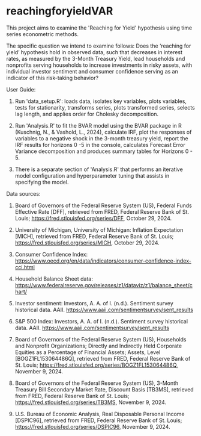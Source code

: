 # reachingforyieldVAR

This project aims to examine the 'Reaching for Yield' hypothesis using time series econometric methods. 

The specific question we intend to examine follows: Does the ‘reaching for yield’ hypothesis hold in observed data, such that decreases in interest rates, as measured by the 3-Month Treasury Yield, lead households and nonprofits serving households to increase investments in risky assets, with individual investor sentiment and consumer confidence serving as an indicator of this risk-taking behavior?

User Guide:

1. Run 'data_setup.R': loads data, isolates key variables, plots variables, tests for stationarity, transforms series, plots transformed series, selects lag length, and applies order for      Cholesky decomposition.
  
2. Run 'Analysis.R' to fit the BVAR model using the BVAR package in R (Kuschnig, N., & Vashold, L., 2024), calculate IRF, plot the responses of variables to a negative shock in the 3-month treasury yield, report the IRF results for horizons 0 -5 in the console, calculates Forecast Error Variance decomposition and produces summary tables for Horizons 0 - 5.

3. There is a separate section of 'Analysis.R' that performs an iterative model configuration and hyperparameter tuning that assists in specifying the model. 

Data sources:

1. Board of Governors of the Federal Reserve System (US), Federal Funds Effective Rate [DFF], retrieved from FRED, Federal Reserve Bank of St. Louis; https://fred.stlouisfed.org/series/DFF, October 29, 2024.

2. University of Michigan, University of Michigan: Inflation Expectation [MICH], retrieved from FRED, Federal Reserve Bank of St. Louis; https://fred.stlouisfed.org/series/MICH, October 29, 2024.

3. Consumer Confidence Index: https://www.oecd.org/en/data/indicators/consumer-confidence-index-cci.html

4. Household Balance Sheet data: https://www.federalreserve.gov/releases/z1/dataviz/z1/balance_sheet/chart/

5. Investor sentiment: Investors, A. A. of I. (n.d.). Sentiment survey historical data. AAII. https://www.aaii.com/sentimentsurvey/sent_results 

6. S&P 500 Index: Investors, A. A. of I. (n.d.). Sentiment survey historical data. AAII. https://www.aaii.com/sentimentsurvey/sent_results

7. Board of Governors of the Federal Reserve System (US), Households and Nonprofit Organizations; Directly and Indirectly Held Corporate Equities as a Percentage of Financial Assets; Assets, Level [BOGZ1FL153064486Q], retrieved from FRED, Federal Reserve Bank of St. Louis; https://fred.stlouisfed.org/series/BOGZ1FL153064486Q, November 9, 2024.

8. Board of Governors of the Federal Reserve System (US), 3-Month Treasury Bill Secondary Market Rate, Discount Basis [TB3MS], retrieved from FRED, Federal Reserve Bank of St. Louis; https://fred.stlouisfed.org/series/TB3MS, November 9, 2024.

9. U.S. Bureau of Economic Analysis, Real Disposable Personal Income [DSPIC96], retrieved from FRED, Federal Reserve Bank of St. Louis; https://fred.stlouisfed.org/series/DSPIC96, November 9, 2024.
